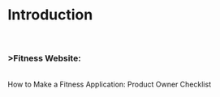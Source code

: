 <h1>Introduction</h1><br>
<h3>>Fitness Website:</h3><br>
How to Make a Fitness Application: Product Owner Checklist
